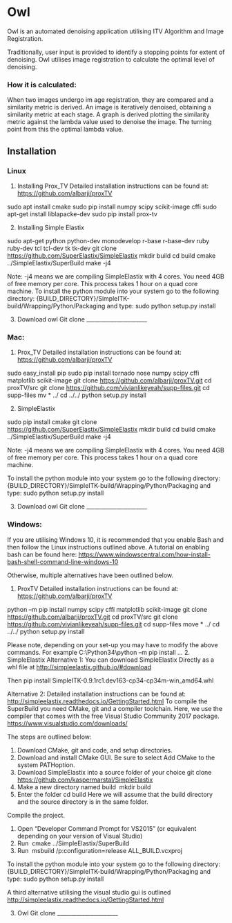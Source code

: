 # Owl
Owl is an automated denoising application utilising ITV Algorithm and Image Registration. 
 
Traditionally, user input is provided to identify a stopping points for extent of denoising. Owl utilises image registration to calculate the optimal level of denoising.  

### How it is calculated: 

When two images undergo im age registration, they are compared and a similarity metric is derived. An image is iteratively denoised, obtaining a similarity metric at each stage. A graph is derived plotting the similarity metric against the lambda value used to denoise the image. The turning point from this the optimal lambda value. 

## Installation 
### Linux 

1.	Installing Prox_TV 
Detailed installation instructions can be found at:  https://github.com/albarji/proxTV 

sudo apt install cmake 
sudo pip install numpy scipy scikit-image cffi 
sudo apt-get install liblapacke-dev
sudo pip install prox-tv	

2.	Installing Simple Elastix 

sudo apt-get python python-dev monodevelop r-base r-base-dev ruby ruby-dev tcl tcl-dev tk tk-dev
git clone https://github.com/SuperElastix/SimpleElastix
mkdir build
cd build
cmake ../SimpleElastix/SuperBuild
make -j4

Note: -j4 means we are compiling SimpleElastix with 4 cores. You need 4GB of free memory per core. This process takes 1 hour on a quad core machine. 
To install the python module into your system go to the following directory: 
{BUILD_DIRECTORY}/SimpleITK-build/Wrapping/Python/Packaging
and type: 
sudo python setup.py install

3.	Download owl 
Git clone ______________________


### Mac:
1.	Prox_TV 
Detailed installation instructions can be found at:  https://github.com/albarji/proxTV 

sudo easy_install pip 
sudo pip install  tornado nose numpy scipy cffi matplotlib scikit-image 
git clone https://github.com/albarji/proxTV.git
cd proxTV/src 
git clone https://github.com/vivianlikeyeah/supp-files.git
cd supp-files
mv * ../ 
cd ../../
python setup.py install 

2.	SimpleElastix 

sudo pip install cmake 
git clone https://github.com/SuperElastix/SimpleElastix
mkdir build
cd build
cmake ../SimpleElastix/SuperBuild
make -j4

Note: -j4 means we are compiling SimpleElastix with 4 cores. You need 4GB of free memory per core. This process takes 1 hour on a quad core machine. 

To install the python module into your system go to the following directory: 
{BUILD_DIRECTORY}/SimpleITK-build/Wrapping/Python/Packaging
and type: 
sudo python setup.py install

3.	Download owl 
Git clone ______________________

### Windows:

If you are utilising Windows 10, it is recommended that you enable Bash and then follow the Linux instructions outlined above. A tutorial on enabling bash can be found here: https://www.windowscentral.com/how-install-bash-shell-command-line-windows-10

Otherwise, multiple alternatives have been outlined below. 
1.	ProxTV 
Detailed installation instructions can be found at:  https://github.com/albarji/proxTV 

python –m pip install numpy scipy cffi matplotlib scikit-image 
git clone https://github.com/albarji/proxTV.git
cd proxTV/src 
git clone https://github.com/vivianlikeyeah/supp-files.git
cd supp-files
move * ../ 
cd ../../
python setup.py install

Please note, depending on your set-up you may have to modify the above commands.
For example C:\Python34\python –m pip install … 
2.	SimpleElastix
Alternative 1: 
You can download SimpleElastix Directly as a whl file at
http://simpleelastix.github.io/#download

Then 
pip install SimpleITK-0.9.1rc1.dev163-cp34-cp34m-win_amd64.whl  

Alternative 2:
Detailed installation instructions can be found at: http://simpleelastix.readthedocs.io/GettingStarted.html
To compile the SuperBuild you need CMake, git and a compiler toolchain. Here, we use the compiler that comes with the free Visual Studio Community 2017 package. https://www.visualstudio.com/downloads/

The steps are outlined below: 

1.	Download CMake, git and code, and setup directories.
2.	Download and install CMake GUI. Be sure to select Add CMake to the system PATHoption.
3.	Download SimpleElastix into a source folder of your choice 
git clone https://github.com/kaspermarstal/SimpleElastix
4.	Make a new directory named build 
mkdir build 
5.	Enter the folder 
cd build 
Here we will assume that the build directory and the source directory is in the same folder.

Compile the project.

1.	Open “Developer Command Prompt for VS2015” (or equivalent depending on your version of Visual Studio)
2.	Run 
cmake ../SimpleElastix/SuperBuild
3.	Run 
msbuild /p:configuration=release ALL_BUILD.vcxproj

To install the python module into your system go to the following directory: 
{BUILD_DIRECTORY}/SimpleITK-build/Wrapping/Python/Packaging
and type: 
sudo python setup.py install

A third alternative utilising the visual studio gui is outlined http://simpleelastix.readthedocs.io/GettingStarted.html


3.	Owl 
Git clone ______________________


